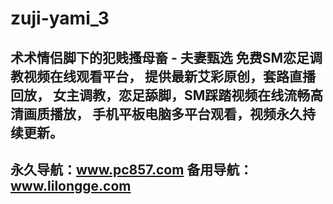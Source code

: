# zuji-yami_3
术术情侣脚下的犯贱搔母畜 - 夫妻甄选
免费SM恋足调教视频在线观看平台，
提供最新艾彩原创，套路直播回放，
女主调教，恋足舔脚，SM踩踏视频在线流畅高清画质播放，
手机平板电脑多平台观看，视频永久持续更新。
-------------------------------------------
永久导航：www.pc857.com
备用导航：www.lilongge.com
---------------------------------------------
